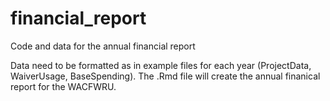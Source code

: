 # financial_report
Code and data for the annual financial report 

Data need to be formatted as in example files for each year (ProjectData, WaiverUsage, BaseSpending). The .Rmd file will create the annual finanical report for the WACFWRU. 
